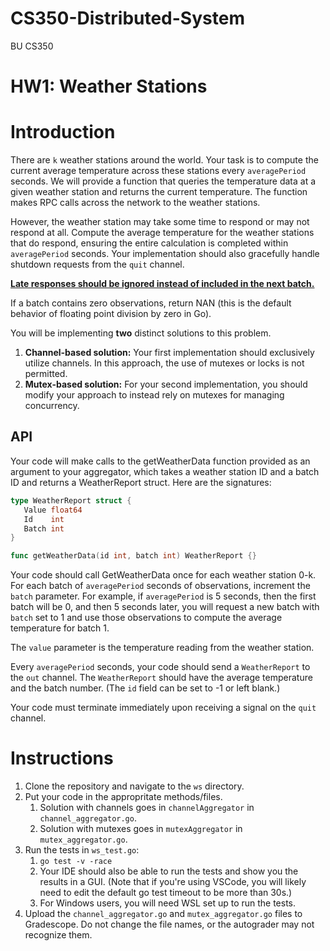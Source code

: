 # CS350-Distributed-System
BU CS350
# HW1: Weather Stations
# Introduction

There are `k` weather stations around the world. Your task is to compute the current average temperature across these stations every `averagePeriod` seconds. We will provide a function that queries the temperature data at a given weather station and returns the current temperature. The function makes RPC calls across the network to the weather stations.

However, the weather station may take some time to respond or may not respond at all. Compute the average temperature for the weather stations that do respond, ensuring the entire calculation is completed within `averagePeriod` seconds. Your implementation should also gracefully handle shutdown requests from the `quit` channel.

<u>**Late responses should be ignored instead of included in the next batch.**</u>

If a batch contains zero observations, return NAN (this is the default behavior of floating point division by zero in Go).

You will be implementing **two** distinct solutions to this problem.

1. **Channel-based solution:** Your first implementation should exclusively utilize channels. In this approach, the use of mutexes or locks is not permitted.
2. **Mutex-based solution:** For your second implementation, you should modify your approach to instead rely on mutexes for managing concurrency.

## API

Your code will make calls to the getWeatherData function provided as an argument to your aggregator, which takes a weather station ID and a batch ID and returns a WeatherReport struct. Here are the signatures:

```go
type WeatherReport struct {
   Value float64
   Id    int
   Batch int
}

func getWeatherData(id int, batch int) WeatherReport {}
```

Your code should call GetWeatherData once for each weather station 0-k. For each batch of `averagePeriod` seconds of observations, increment the `batch` parameter. For example, if `averagePeriod` is 5 seconds, then the first batch will be 0, and then 5 seconds later, you will request a new batch with `batch` set to 1 and use those observations to compute the average temperature for batch 1.

The `value` parameter is the temperature reading from the weather station.

Every `averagePeriod` seconds, your code should send a `WeatherReport` to the `out` channel. The `WeatherReport` should have the average temperature and the batch number. (The `id` field can be set to -1 or left blank.)

Your code must terminate immediately upon receiving a signal on the `quit` channel.

# Instructions

1. Clone the repository and navigate to the `ws` directory.
2. Put your code in the appropritate methods/files.
   1. Solution with channels goes in `channelAggregator` in `channel_aggregator.go`.
   2. Solution with mutexes goes in `mutexAggregator` in `mutex_aggregator.go`.
3. Run the tests in `ws_test.go`:
   1. `go test -v -race`
   2. Your IDE should also be able to run the tests and show you the results in a GUI. (Note that if you're using VSCode, you will likely need to edit the default go test timeout to be more than 30s.)
   3. For Windows users, you will need WSL set up to run the tests.
4. Upload the `channel_aggregator.go` and `mutex_aggregator.go` files to Gradescope. Do not change the file names, or the autograder may not recognize them.
